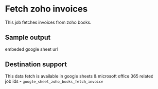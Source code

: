 # Fetch zoho invoices

This job fetches invoices from zoho books. 

## Sample output
embeded google sheet url

## Destination support
This data fetch is available in google sheets & microsoft office 365
related job ids - `google_sheet_zoho_books_fetch_invoice`
